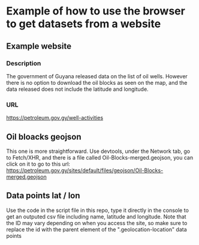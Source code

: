 # Example of how to use the browser to get datasets from a website

## Example website
### Description
The government of Guyana released data on the list of oil wells.  However there is no option to download the oil blocks as seen on the map, and the data released does not include the latitude and longitude.
### URL
https://petroleum.gov.gy/well-activities

## Oil bloacks geojson
This one is more straightforward. Use devtools, under the Network tab, go to Fetch/XHR, and there is a file called Oil-Blocks-merged.geojson, you can click on it to go to this url: https://petroleum.gov.gy/sites/default/files/geojson/Oil-Blocks-merged.geojson

## Data points lat / lon
Use the code in the script file in this repo, type it directly in the console to get an outputed csv file including name, latitude and longitude.
Note that the ID may vary depending on when you access the site, so make sure to replace the id with the parent element of the ".geolocation-location" data points
